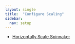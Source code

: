 ```yaml
---
layout: single
title:  "Configure Scaling"
sidebar:
  nav: setup
---
```


* [Horizontally Scale Spinnaker](/setup/productionize/scaling/horizontal-scaling/)

